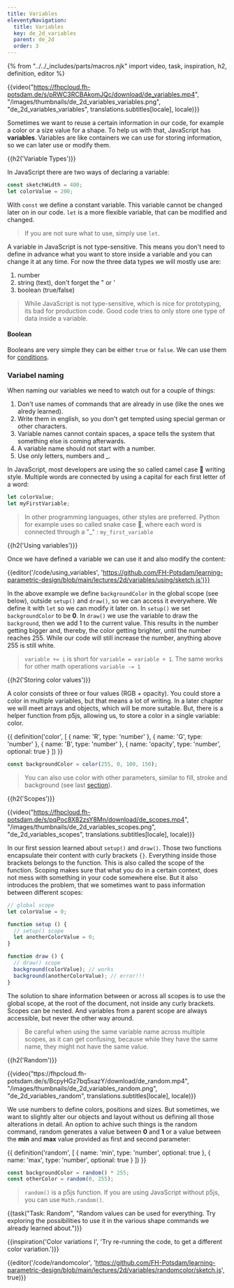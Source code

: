 ```yaml
---
title: Variables
eleventyNavigation:
  title: Variables
  key: de_2d_variables
  parent: de_2d
  order: 3
---
```


{% from "../../_includes/parts/macros.njk" import video, task, inspiration, h2, definition, editor %}

{{video("https://fhpcloud.fh-potsdam.de/s/pRWC3RCBAkomJQc/download/de_variables.mp4", "/images/thumbnails/de_2d_variables_variables.png", "de_2d_variables_variables", translations.subtitles[locale], locale)}}
<!--
de:https://fhpcloud.fh-potsdam.de/s/i3XWqysaaJZSqKS/download/de_variables.mp4
en:https://fhpcloud.fh-potsdam.de/s/pRWC3RCBAkomJQc/download/de_variables.mp4
-->

Sometimes we want to reuse a certain information in our code, for example a color or a size value for a shape. To help us with that, JavaScript has **variables**. Variables are like containers we can use for storing information, so we can later use or modify them.

{{h2('Variable Types')}}

In JavaScript there are two ways of declaring a variable:

```js
const sketchWidth = 400;
let colorValue = 200;
```

With `const` we define a constant variable. This variable cannot be changed later on in our code. `let` is a more flexible variable, that can be modified and changed.

> If you are not sure what to use, simply use `let`.

A variable in JavaScript is not type-sensitive. This means you don't need to define in advance what you want to store inside a variable and you can change it at any time. For now the three data types we will mostly use are:

1. number
2. string (text), don't forget the " or '
3. boolean (true/false)

> While JavaScript is not type-sensitive, which is nice for prototyping, its bad for production code. Good code tries to only store one type of data inside a variable.

#### Boolean

Booleans are very simple they can be either `true` or `false`. We can use them for [conditions](03_3-conditions.md).

### Variabel naming

When naming our variables we need to watch out for a couple of things:

1. Don't use names of commands that are already in use (like the ones we alredy learned).
2. Write them in english, so you don't get tempted using special german or other characters.
3. Variable names cannot contain spaces, a space tells the system that something else is coming afterwards.
4. A variable name should not start with a number.
5. Use only letters, numbers and _.

In JavaScript, most developers are using the so called camel case 🐪 writing style. Multiple words are connected by using a capital for each first letter of a word:

```js
let colorValue;
let myFirstVariable;
```

> In other programming languages, other styles are preferred. Python for example uses so called snake case 🐍, where each word is connected through a "_" : `my_first_variable`

{{h2('Using variables')}}

Once we have defined a variable we can use it and also modify the content:

{{editor('/code/using_variables', 'https://github.com/FH-Potsdam/learning-parametric-design/blob/main/lectures/2d/variables/using/sketch.js')}}

In the above example we define `backgroundColor` in the global scope (see below), outside `setup()` and `draw()`, so we can access it everywhere. We define it with `let` so we can modify it later on. In `setup()` we set `backgroundColor` to be **0**. In `draw()` we use the variable to draw the `background`, then we add 1 to the current value. This results in the number getting bigger and, thereby, the color getting brighter, until the number reaches 255. While our code will still increase the number, anything above 255 is still white.

> `variable += i` is short for `variable = variable + 1`. The same works for other math operations `variable -= 1`

{{h2('Storing color values')}}

A color consists of three or four values (RGB + opacity). You could store a color in multiple variables, but that means a lot of writing. In a later chapter we will meet arrays and objects, which will be more suitable. But, there is a helper function from p5js, allowing us, to store a color in a single variable: color.

{{ definition('color', [
  { name: 'R', type: 'number' },
  { name: 'G', type: 'number' },
  { name: 'B', type: 'number' },
  { name: 'opacity', type: 'number', optional: true }
]) }}
```js
const backgroundColor = color(255, 0, 100, 150);
```

> You can also use color with other parameters, similar to fill, stroke and background (see last [section](02-drawing.md)).


{{h2('Scopes')}}

{{video("https://fhpcloud.fh-potsdam.de/s/pqPoc8X82zsY8Mn/download/de_scopes.mp4", "/images/thumbnails/de_2d_variables_scopes.png", "de_2d_variables_scopes", translations.subtitles[locale], locale)}}

<!--
de:https://fhpcloud.fh-potsdam.de/s/eWosHwNS6ZkDxSe/download/de_scopes.mp4
en:https://fhpcloud.fh-potsdam.de/s/pqPoc8X82zsY8Mn/download/de_scopes.mp4
-->

In our first session learned about `setup()` and `draw()`. Those two functions encapsulate their content with curly brackets `{}`. Everything inside those brackets belongs to the function. This is also called the scope of the function. Scoping makes sure that what you do in a certain context, does not mess with something in your code somewhere else. But it also introduces the problem, that we sometimes want to pass information between different scopes:

```js
// global scope
let colorValue = 0;

function setup () {
  // setup() scope
  let anotherColorValue = 0;
}

function draw () {
  // draw() scope
  background(colorValue); // works
  background(anotherColorValue); // error!!!
}
```

The solution to share information between or across all scopes is to use the global scope, at the root of the document, not inside any curly brackets. Scopes can be nested. And variables from a parent scope are always accessible, but never the other way around.

> Be careful when using the same variable name across multiple scopes, as it can get confusing, because while they have the same name, they might not have the same value.

{{h2('Random')}}

{{video("ttps://fhpcloud.fh-potsdam.de/s/BcpyHGz7bq5sazY/download/de_random.mp4", "/images/thumbnails/de_2d_variables_random.png", "de_2d_variables_random", translations.subtitles[locale], locale)}}
<!--
de:https://fhpcloud.fh-potsdam.de/s/RNgAQseAJQedsFJ/download/de_random.mp4
en:https://fhpcloud.fh-potsdam.de/s/BcpyHGz7bq5sazY/download/de_random.mp4
-->

We use numbers to define colors, positions and sizes. But sometimes, we want to slightly alter our objects and layout without us defining all those alterations in detail. An option to achive such things is the random command, random generates a value between **0** and **1** or a value between the **min** and **max** value provided as first and second parameter:

{{ definition('random', [
  { name: 'min', type: 'number', optional: true },
  { name: 'max', type: 'number', optional: true }
]) }}
```js
const backgroundColor = random() * 255;
const otherColor = random(0, 255);
```

> `random()` is a p5js function. If you are using JavaScript without p5js, you can use `Math.random()`.

{{task("Task: Random", "Random values can be used for everything. Try exploring the possibilities to use it in the various shape commands we already learned about.")}}

{{inspiration('Color variations I', 'Try re-running the code, to get a different color variation.')}}

{{editor('/code/randomcolor', 'https://github.com/FH-Potsdam/learning-parametric-design/blob/main/lectures/2d/variables/randomcolor/sketch.js', true)}}